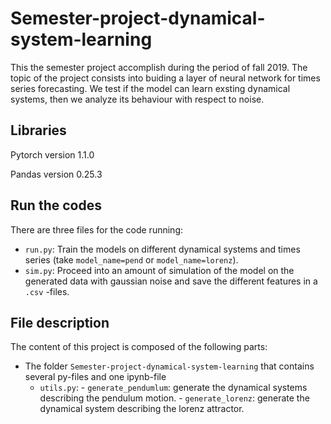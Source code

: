# Semester-project-dynamical-system-learning
This the semester project accomplish during the period of fall 2019. The topic of the project consists into buiding a layer of neural network for times series forecasting. We test if the model can learn exsting dynamical systems, then we analyze its behaviour with respect to noise.

## Libraries
Pytorch version 1.1.0

Pandas version 0.25.3

## Run the codes
There are three files for the code running:
- ``run.py``: Train the models on different dynamical systems and times series (take ``model_name=pend`` or ``model_name=lorenz``).
- ``sim.py``: Proceed into an amount of simulation of the model on the generated data with gaussian noise and save the different features in a ``.csv`` -files.

## File description
The content of this project is composed of the following parts:
- The folder ``Semester-project-dynamical-system-learning`` that contains several py-files and one ipynb-file
    - ``utils.py``:
           - ``generate_pendumlum``: generate the dynamical systems describing the pendulum motion.
           - ``generate_lorenz``: generate the dynamical system describing the lorenz attractor.
